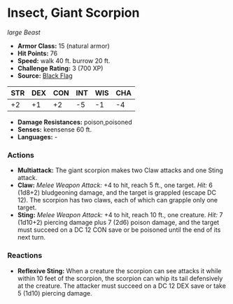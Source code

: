 # Insect, Giant Scorpion

*large* *Beast*

- **Armor Class:** 15 (natural armor)
- **Hit Points:** 76 
- **Speed:** walk 40 ft. burrow 20 ft.
- **Challenge Rating:** 3 (700 XP)
- **Source:** [Black Flag](https://koboldpress.com/kpstore/product/tovrpg-pg-mv/)

| STR | DEX | CON | INT | WIS | CHA |
| --- | --- | --- | --- | --- | --- |
| +2 | +1 | +2 | -5 | -1 | -4 |

- **Damage Resistances:** poison,poisoned
- **Senses:** keensense 60 ft.
- **Languages:** -

### Actions

- **Multiattack:** The giant scorpion makes two Claw attacks and one Sting attack.
- **Claw:** _Melee Weapon Attack:_ +4 to hit, reach 5 ft., one target. _Hit:_ 6 (1d8+2) bludgeoning damage, and the target is grappled (escape DC 12). The scorpion has two claws, each of which can grapple only one target.
- **Sting:** _Melee Weapon Attack:_ +4 to hit, reach 10 ft., one creature. _Hit:_ 7 (1d10+2) piercing damage plus 7 (2d6) poison damage, and the target must succeed on a DC 12 CON save or be poisoned until the end of its next turn.

### Reactions

- **Reflexive Sting:** When a creature the scorpion can see attacks it while within 10 feet of the scorpion, the scorpion can whip its tail defensively at the creature. The attacker must succeed on a DC 12 DEX save or take 5 (1d10) piercing damage.
